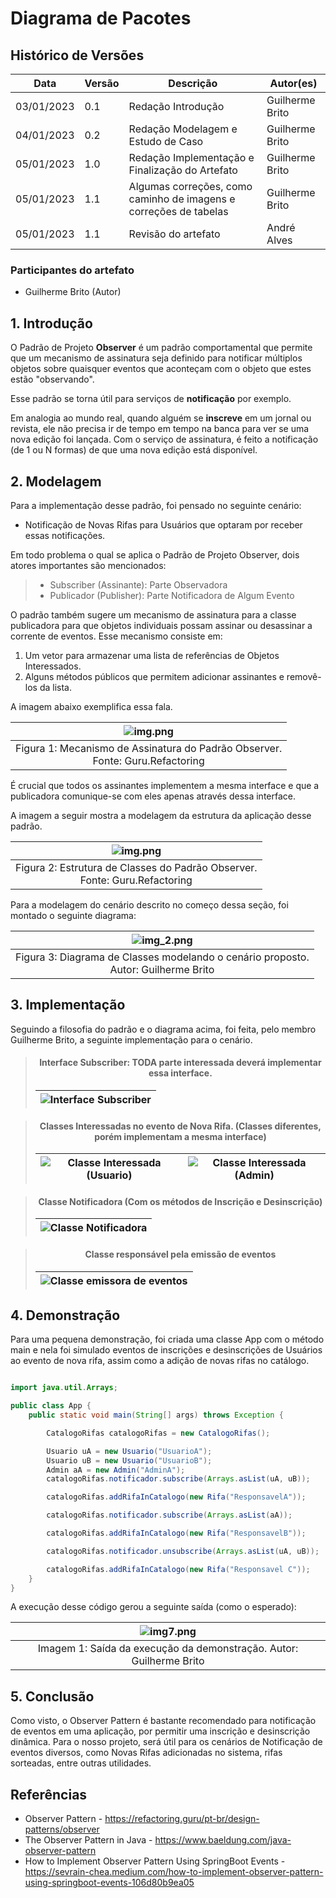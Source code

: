 # Diagrama de Pacotes

## Histórico de Versões

| Data       | Versão | Descrição                                                         | Autor(es)       |
| ---------- | ------ | ----------------------------------------------------------------- | --------------- |
| 03/01/2023 | 0.1    | Redação Introdução                                                | Guilherme Brito |
| 04/01/2023 | 0.2    | Redação Modelagem e Estudo de Caso                                | Guilherme Brito |
| 05/01/2023 | 1.0    | Redação Implementação e Finalização do Artefato                   | Guilherme Brito |
| 05/01/2023 | 1.1    | Algumas correções, como caminho de imagens e correções de tabelas | Guilherme Brito |
| 05/01/2023 | 1.1    | Revisão do artefato                                               | André Alves     |

### Participantes do artefato

- Guilherme Brito (Autor)

## 1. Introdução

O Padrão de Projeto **Observer** é um padrão comportamental que permite que um mecanismo de assinatura seja definido
para notificar múltiplos objetos
sobre quaisquer eventos que aconteçam com o objeto que estes estão "observando".

Esse padrão se torna útil para serviços de **notificação** por exemplo.

Em analogia ao mundo real, quando alguém se **inscreve** em um jornal ou revista, ele não precisa ir de tempo em tempo
na banca para ver se uma nova edição foi lançada. Com o serviço de assinatura, é feito a notificação (de 1 ou N formas)
de que
uma nova edição está disponível.

## 2. Modelagem

Para a implementação desse padrão, foi pensado no seguinte cenário:

- Notificação de Novas Rifas para Usuários que optaram por receber essas notificações.

Em todo problema o qual se aplica o Padrão de Projeto Observer, dois atores importantes são mencionados:

> - Subscriber (Assinante): Parte Observadora
> - Publicador (Publisher): Parte Notificadora de Algum Evento

O padrão também sugere um mecanismo de assinatura para a classe publicadora para que objetos individuais possam assinar
ou desassinar a corrente de eventos. Esse mecanismo consiste em:

1. Um vetor para armazenar uma lista de referências de Objetos Interessados.
2. Alguns métodos públicos que permitem adicionar assinantes e removê-los da lista.

A imagem abaixo exemplifica essa fala.

<center>

|                      ![img.png](../../../assets/observer1.png)                      |
| :---------------------------------------------------------------------------------: |
| Figura 1: Mecanismo de Assinatura do Padrão Observer. <br/> Fonte: Guru.Refactoring |

</center>

É crucial que todos os assinantes implementem a mesma interface e que a publicadora comunique-se com eles apenas através
dessa interface.

A imagem a seguir mostra a modelagem da estrutura da aplicação desse padrão.

<center>

|                    ![img.png](../../../assets/observer2.png)                     |
| :------------------------------------------------------------------------------: |
| Figura 2: Estrutura de Classes do Padrão Observer. <br/> Fonte: Guru.Refactoring |

</center>

Para a modelagem do cenário descrito no começo dessa seção, foi montado o seguinte diagrama:

<center>

|                  ![img_2.png](../../../assets/observerDiagramClass.png)                  |
| :--------------------------------------------------------------------------------------: |
| Figura 3: Diagrama de Classes modelando o cenário proposto. <br/> Autor: Guilherme Brito |

</center>

## 3. Implementação

Seguindo a filosofia do padrão e o diagrama acima, foi feita, pelo membro Guilherme Brito, a seguinte implementação para
o
cenário.

<center>

> #### Interface Subscriber: TODA parte interessada deverá implementar essa interface.
>
> | ![Interface Subscriber](../../../assets/observerSubscriberInt.png) |
> | :----------------------------------------------------------------: |

> #### Classes Interessadas no evento de Nova Rifa. (Classes diferentes, porém implementam a mesma interface)
>
> | ![Classe Interessada (Usuario)](../../../assets/observerUsuarioClass.png) | ![Classe Interessada (Admin)](../../../assets/observerAdminClass.png) |
> | :-----------------------------------------------------------------------: | :-------------------------------------------------------------------: |

> #### Classe Notificadora (Com os métodos de Inscrição e Desinscrição)
>
> | ![Classe Notificadora](../../../assets/observerPublisher.png) |
> | :-----------------------------------------------------------: |

> #### Classe responsável pela emissão de eventos
>
> | ![Classe emissora de eventos](../../../assets/observerCatalogoRifas.png) |
> | :----------------------------------------------------------------------: |

</center>

## 4. Demonstração

Para uma pequena demonstração, foi criada uma classe App com o método main e nela foi simulado eventos de inscrições e
desinscrições de Usuários ao evento de nova rifa, assim como a adição de novas rifas no catálogo.

```java

import java.util.Arrays;

public class App {
    public static void main(String[] args) throws Exception {

        CatalogoRifas catalogoRifas = new CatalogoRifas();

        Usuario uA = new Usuario("UsuarioA");
        Usuario uB = new Usuario("UsuarioB");
        Admin aA = new Admin("AdminA");
        catalogoRifas.notificador.subscribe(Arrays.asList(uA, uB));

        catalogoRifas.addRifaInCatalogo(new Rifa("ResponsavelA"));

        catalogoRifas.notificador.subscribe(Arrays.asList(aA));

        catalogoRifas.addRifaInCatalogo(new Rifa("ResponsavelB"));

        catalogoRifas.notificador.unsubscribe(Arrays.asList(uA, uB));

        catalogoRifas.addRifaInCatalogo(new Rifa("Responsavel C"));
    }
}

```

A execução desse código gerou a seguinte saída (como o esperado):

<center>

|           ![img7.png](../../../assets/saidaObserver.png)            |
| :-----------------------------------------------------------------: |
| Imagem 1: Saída da execução da demonstração. Autor: Guilherme Brito |

</center>

## 5. Conclusão

Como visto, o Observer Pattern é bastante recomendado para notificação de eventos em uma aplicação, por permitir uma
inscrição e desinscrição dinâmica. Para o nosso projeto, será útil para os cenários de Notificação de eventos diversos,
como Novas Rifas adicionadas no sistema, rifas sorteadas, entre outras utilidades.

## Referências

- Observer Pattern - https://refactoring.guru/pt-br/design-patterns/observer
- The Observer Pattern in Java - https://www.baeldung.com/java-observer-pattern
- How to Implement Observer Pattern Using SpringBoot
  Events - https://sevrain-chea.medium.com/how-to-implement-observer-pattern-using-springboot-events-106d80b9ea05
